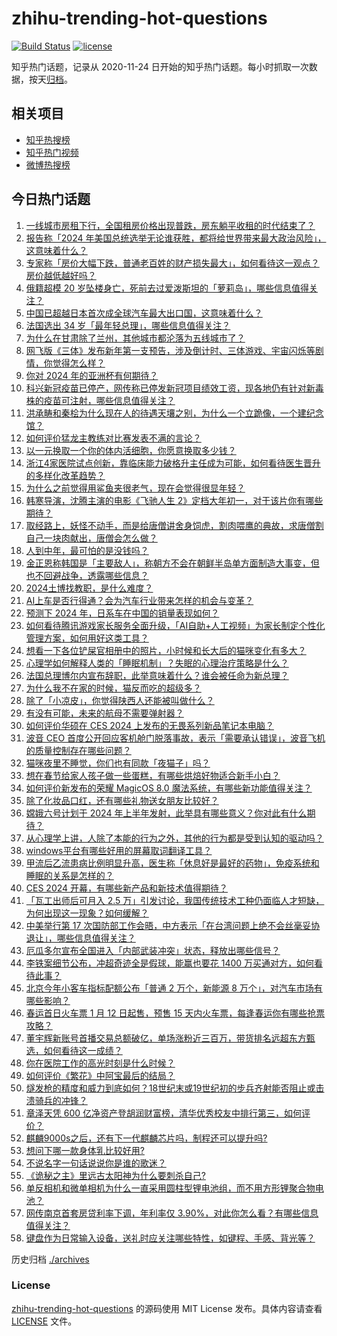 # zhihu-trending-hot-questions

[![Build Status](https://github.com/justjavac/zhihu-trending-hot-questions/workflows/ci/badge.svg?branch=master)](https://github.com/justjavac/zhihu-trending-hot-questions/actions)
[![license](https://img.shields.io/github/license/justjavac/zhihu-trending-hot-questions)](https://github.com/justjavac/zhihu-trending-hot-questions/blob/master/LICENSE)

知乎热门话题，记录从 2020-11-24
日开始的知乎热门话题。每小时抓取一次数据，按天[归档](./archives)。

## 相关项目

- [知乎热搜榜](https://github.com/justjavac/zhihu-trending-top-search)
- [知乎热门视频](https://github.com/justjavac/zhihu-trending-hot-video)
- [微博热搜榜](https://github.com/justjavac/weibo-trending-hot-search)

## 今日热门话题

<!-- BEGIN -->
<!-- 最后更新时间 Thu Jan 11 2024 02:07:26 GMT+0800 (China Standard Time) -->

1. [一线城市房租下行，全国租房价格出现普跌，房东躺平收租的时代结束了？](https://www.zhihu.com/question/638850782)
1. [报告称「2024 年美国总统选举无论谁获胜，都将给世界带来最大政治风险」，这意味着什么？](https://www.zhihu.com/question/638866394)
1. [专家称「房价大幅下跌，普通老百姓的财产损失最大」，如何看待这一观点？房价越低越好吗？](https://www.zhihu.com/question/638913323)
1. [俄籍超模 20 岁坠楼身亡，死前去过爱泼斯坦的「萝莉岛」，哪些信息值得关注？](https://www.zhihu.com/question/638740786)
1. [中国已超越日本首次成全球汽车最大出口国，这意味着什么？](https://www.zhihu.com/question/638913304)
1. [法国选出 34 岁「最年轻总理」，哪些信息值得关注？](https://www.zhihu.com/question/638852840)
1. [为什么在甘肃除了兰州，其他城市都沦落为五线城市了？](https://www.zhihu.com/question/623260012)
1. [网飞版《三体》发布新年第一支预告，涉及倒计时、三体游戏、宇宙闪烁等剧情，你觉得怎么样？](https://www.zhihu.com/question/638846129)
1. [你对 2024 年的亚洲杯有何期待？](https://www.zhihu.com/question/633577742)
1. [科兴新冠疫苗已停产，网传称已停发新冠项目绩效工资，现各地仍有针对新毒株的疫苗可注射，哪些信息值得关注？](https://www.zhihu.com/question/638915487)
1. [洪承畴和秦桧为什么现在人的待遇天壤之别，为什么一个立跪像，一个建纪念馆？](https://www.zhihu.com/question/638630543)
1. [如何评价猛龙主教练对比赛发表不满的言论？](https://www.zhihu.com/question/638922996)
1. [以一元换取一个你的体内活细胞，你愿意换取多少钱？](https://www.zhihu.com/question/634192218)
1. [浙江4家医院试点创新，靠临床能力破格升主任成为可能，如何看待医生晋升的多样化改革趋势？](https://www.zhihu.com/question/637981431)
1. [为什么之前觉得用鲨鱼夹很老气，现在会觉得很显年轻？](https://www.zhihu.com/question/630322517)
1. [韩寒导演，沈腾主演的电影《飞驰人生 2》定档大年初一，对于该片你有哪些期待？](https://www.zhihu.com/question/638852306)
1. [取经路上，妖怪不动手，而是给唐僧讲舍身饲虎，割肉喂鹰的典故，求唐僧割自己一块肉献出，唐僧会怎么做？](https://www.zhihu.com/question/636845373)
1. [人到中年，最可怕的是没钱吗？](https://www.zhihu.com/question/633314376)
1. [金正恩称韩国是「主要敌人」，称朝方不会在朝鲜半岛单方面制造大事变，但也不回避战争，透露哪些信息？](https://www.zhihu.com/question/638905958)
1. [2024土博找教职，是什么难度？](https://www.zhihu.com/question/631146332)
1. [AI上车是否行得通？会为汽车行业带来怎样的机会与变革？](https://www.zhihu.com/question/638820512)
1. [预测下 2024 年，日系车在中国的销量表现如何？](https://www.zhihu.com/question/637539159)
1. [如何看待腾讯游戏家长服务全面升级，「AI自助+人工视频」为家长制定个性化管理方案，如何用好这类工具？](https://www.zhihu.com/question/638861617)
1. [想看一下各位铲屎官相册中的照片，小时候和长大后的猫咪变化有多大？](https://www.zhihu.com/question/638340962)
1. [心理学如何解释人类的「睡眠机制」？失眠的心理治疗策略是什么？](https://www.zhihu.com/question/633249747)
1. [法国总理博尔内宣布辞职，此举意味着什么？谁会被任命为新总理？](https://www.zhihu.com/question/638700179)
1. [为什么我不在家的时候，猫反而吃的超级多？](https://www.zhihu.com/question/637399531)
1. [除了「小凉皮」，你觉得陕西人还能被叫做什么？](https://www.zhihu.com/question/638703265)
1. [有没有可能，未来的航母不需要弹射器？](https://www.zhihu.com/question/638641334)
1. [如何评价华硕在 CES 2024 上发布的无畏系列新品笔记本电脑？](https://www.zhihu.com/question/638822745)
1. [波音 CEO 首度公开回应客机舱门脱落事故，表示「需要承认错误」，波音飞机的质量控制存在哪些问题？](https://www.zhihu.com/question/638860057)
1. [猫咪夜里不睡觉，你们也有同款「夜猫子」吗？](https://www.zhihu.com/question/638022134)
1. [想在春节给家人孩子做一些蛋糕，有哪些烘焙好物适合新手小白？](https://www.zhihu.com/question/637223821)
1. [如何评价新发布的荣耀 MagicOS 8.0 魔法系统，有哪些新功能值得关注？](https://www.zhihu.com/question/638894116)
1. [除了化妆品口红，还有哪些礼物送女朋友比较好？](https://www.zhihu.com/question/517052651)
1. [嫦娥六号计划于 2024 年上半年发射，此举具有哪些意义？你对此有什么期待？](https://www.zhihu.com/question/638851448)
1. [从心理学上讲，人除了本能的行为之外，其他的行为都是受到认知的驱动吗？](https://www.zhihu.com/question/637472196)
1. [windows平台有哪些好用的屏幕取词翻译工具？](https://www.zhihu.com/question/46825853)
1. [甲流后乙流患病比例明显升高，医生称「休息好是最好的药物」，免疫系统和睡眠的关系是怎样的？](https://www.zhihu.com/question/638604546)
1. [CES 2024 开幕，有哪些新产品和新技术值得期待？](https://www.zhihu.com/question/638574883)
1. [「瓦工出师后可月入 2.5 万」引发讨论，我国传统技术工种仍面临人才短缺，为何出现这一现象？如何缓解？](https://www.zhihu.com/question/638871055)
1. [中美举行第 17 次国防部工作会晤，中方表示「在台湾问题上绝不会丝毫妥协退让」，哪些信息值得关注？](https://www.zhihu.com/question/638858366)
1. [厄瓜多尔宣布全国进入「内部武装冲突」状态，释放出哪些信号？](https://www.zhihu.com/question/638848351)
1. [李铁案细节公布，冲超奇迹全是假球，能赢也要花 1400 万买通对方，如何看待此事？](https://www.zhihu.com/question/638790095)
1. [北京今年小客车指标配额公布「普通 2 万个，新能源 8 万个」，对汽车市场有哪些影响？](https://www.zhihu.com/question/638850843)
1. [春运首日火车票 1 月 12 日起售，预售 15 天内火车票，每逢春运你有哪些抢票攻略？](https://www.zhihu.com/question/638785095)
1. [董宇辉新账号首播交易总额破亿，单场涨粉近三百万，带货排名远超东方甄选，如何看待这一成绩？](https://www.zhihu.com/question/638843662)
1. [你在医院工作的高光时刻是什么时候？](https://www.zhihu.com/question/621813737)
1. [如何评价《繁花》中阿宝最后的结局？](https://www.zhihu.com/question/638781596)
1. [燧发枪的精度和威力到底如何？18世纪末或19世纪初的步兵齐射能否阻止或击溃骑兵的冲锋？](https://www.zhihu.com/question/497728078)
1. [章泽天凭 600 亿净资产登胡润财富榜，清华优秀校友中排行第三，如何评价？](https://www.zhihu.com/question/638704607)
1. [麒麟9000s之后，还有下一代麒麟芯片吗，制程还可以提升吗?](https://www.zhihu.com/question/619955216)
1. [想问下哪一款身体乳比较好用?](https://www.zhihu.com/question/636438544)
1. [不说名字一句话说说你是谁的歌迷？](https://www.zhihu.com/question/638387146)
1. [《诡秘之主》里远古太阳神为什么要刺杀自己?](https://www.zhihu.com/question/638508443)
1. [单反相机和微单相机为什么一直采用圆柱型锂电池组，而不用方形锂聚合物电池？](https://www.zhihu.com/question/637395984)
1. [网传南京首套房贷利率下调，年利率仅 3.90%，对此你怎么看？有哪些信息值得关注？](https://www.zhihu.com/question/638709105)
1. [键盘作为日常输入设备，送礼时应关注哪些特性，如键程、手感、背光等？](https://www.zhihu.com/question/636897334)

<!-- END -->

历史归档 [./archives](./archives)

### License

[zhihu-trending-hot-questions](https://github.com/justjavac/zhihu-trending-hot-questions)
的源码使用 MIT License 发布。具体内容请查看 [LICENSE](./LICENSE) 文件。

